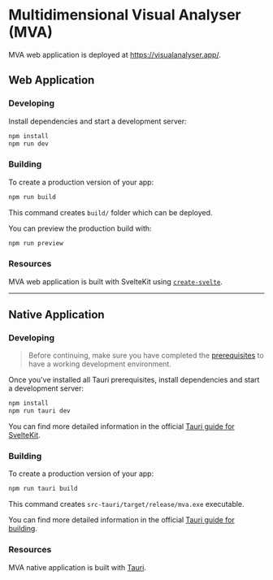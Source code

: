 # Multidimensional Visual Analyser (MVA)

MVA web application is deployed at https://visualanalyser.app/.

## Web Application

### Developing

Install dependencies and start a development server:

```bash
npm install
npm run dev
```

### Building

To create a production version of your app:

```bash
npm run build
```

This command creates `build/` folder which can be deployed.

You can preview the production build with:

```bash
npm run preview
```

### Resources

MVA web application is built with SvelteKit using [`create-svelte`](https://github.com/sveltejs/kit/tree/master/packages/create-svelte).

---

## Native Application

### Developing

> Before continuing, make sure you have completed the [prerequisites](https://tauri.app/v1/guides/getting-started/prerequisites/) to have a working development environment.

Once you've installed all Tauri prerequisites, install dependencies and start a development server:

```bash
npm install
npm run tauri dev
```

You can find more detailed information in the official [Tauri guide for SvelteKit](https://tauri.app/v1/guides/getting-started/setup/sveltekit).

### Building

To create a production version of your app:

```bash
npm run tauri build
```

This command creates `src-tauri/target/release/mva.exe` executable.

You can find more detailed information in the official [Tauri guide for building](https://tauri.app/v1/guides/building/).

### Resources

MVA native application is built with [Tauri](https://tauri.app/).
